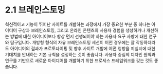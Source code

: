 # 2.1 브레인스토밍

혁신적이고 기능이 뛰어난 사이트를 개발하는 과정에서 가장 중요한 부분 중 하나는 아이디어 구상과 브레인스토밍, 그리고 온라인 콘텐츠의 사용자 경험을 생성하거나 개선하는 방법에 대한 아이디어보다 항상 먼저 선행되어야 하는 사용자 요구 사항에 대한 연구와 탐구입니다. 개방형 형식의 자유 브레인스토밍 세션이 어떤 경우에는 잘 작동하더라도 아이디어의 결과가 프로토타이핑 및 향후 사이트 개발에 어떤 영향을 미칠지에 대한 기대치를 안내하는 기본 규칙을 설정하는 것이 좋습니다. 사용자 중심의 디자인 원칙과 연구를 기반으로 새로운 아이디어를 개발하기 위한 프로세스 프레임워크를 갖는 것도 좋습니다.
